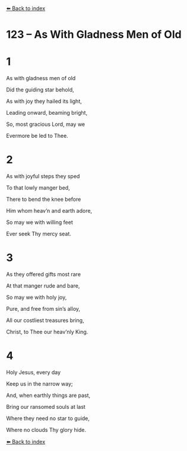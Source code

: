 [⬅️ Back to index](../README.md)

# 123 – As With Gladness Men of Old





# 1

As with gladness men of old

Did the guiding star behold,

As with joy they hailed its light,

Leading onward, beaming bright,

So, most gracious Lord, may we

Evermore be led to Thee.



# 2

As with joyful steps they sped

To that lowly manger bed,

There to bend the knee before

Him whom heav’n and earth adore,

So may we with willing feet

Ever seek Thy mercy seat.



# 3

As they offered gifts most rare

At that manger rude and bare,

So may we with holy joy,

Pure, and free from sin’s alloy,

All our costliest treasures bring,

Christ, to Thee our heav’nly King.



# 4

Holy Jesus, every day

Keep us in the narrow way;

And, when earthly things are past,

Bring our ransomed souls at last

Where they need no star to guide,

Where no clouds Thy glory hide.

[⬅️ Back to index](../README.md)
